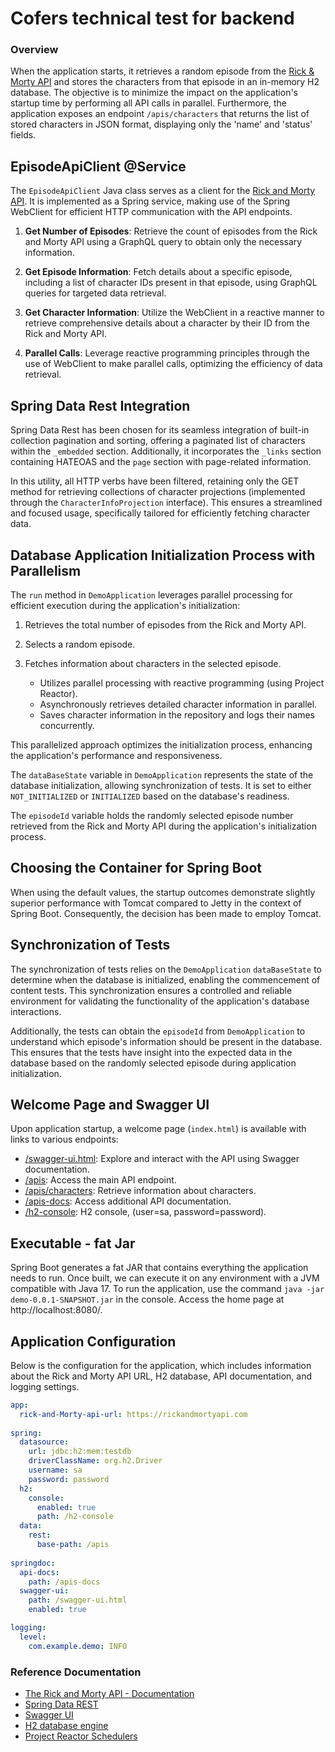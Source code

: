 # Cofers technical test for backend

### Overview
When the application starts, it retrieves a random episode from the 
[Rick & Morty API](https://rickandmortyapi.com/) and stores the characters 
from that episode in an in-memory H2 database. The objective is to minimize 
the impact on the application's startup time by performing all API calls in 
parallel. Furthermore, the application exposes an endpoint `/apis/characters` 
that returns the list of stored characters in JSON format, displaying only 
the 'name' and 'status' fields.

## EpisodeApiClient @Service
The `EpisodeApiClient` Java class serves as a client for the 
[Rick and Morty API](https://rickandmortyapi.com/). It is implemented as a 
Spring service, making use of the Spring WebClient for efficient HTTP 
communication with the API endpoints.

1. **Get Number of Episodes**: Retrieve the count of episodes from the Rick and 
Morty API using a GraphQL query to obtain only the necessary information.

2. **Get Episode Information**: Fetch details about a specific episode, 
including a list of character IDs present in that episode, using GraphQL 
queries for targeted data retrieval.

3. **Get Character Information**: Utilize the WebClient in a reactive manner to 
retrieve comprehensive details about a character by their ID from the Rick and Morty API.

4. **Parallel Calls**: Leverage reactive programming principles through the 
use of WebClient to make parallel calls, optimizing the efficiency of data retrieval.

## Spring Data Rest Integration

Spring Data Rest has been chosen for its seamless integration of built-in collection 
pagination and sorting, offering a paginated list of characters within the 
`_embedded` section. Additionally, it incorporates the `_links` section 
containing HATEOAS and the `page` section with page-related information.

In this utility, all HTTP verbs have been filtered, retaining only the GET method 
for retrieving collections of character projections (implemented through the 
`CharacterInfoProjection` interface). This ensures a streamlined and focused usage, 
specifically tailored for efficiently fetching character data.



## Database Application Initialization Process with Parallelism

The `run` method in `DemoApplication` leverages parallel processing for efficient 
execution during the application's initialization:

1. Retrieves the total number of episodes from the Rick and Morty API.
2. Selects a random episode.
3. Fetches information about characters in the selected episode.

   - Utilizes parallel processing with reactive programming (using Project Reactor).
   - Asynchronously retrieves detailed character information in parallel.
   - Saves character information in the repository and logs their names concurrently.

This parallelized approach optimizes the initialization process, enhancing the 
application's performance and responsiveness.

The `dataBaseState` variable in `DemoApplication` represents the state of the database initialization, allowing synchronization of tests. It is set to either `NOT_INITIALIZED` or `INITIALIZED` based on the database's readiness.

The `episodeId` variable holds the randomly selected episode number retrieved from the Rick and Morty API during the application's initialization process.

## Choosing the Container for Spring Boot

When using the default values, the startup outcomes demonstrate slightly superior 
performance with Tomcat compared to Jetty in the context of Spring Boot. 
Consequently, the decision has been made to employ Tomcat.

## Synchronization of Tests

The synchronization of tests relies on the `DemoApplication` `dataBaseState` to determine when the database is initialized, enabling the commencement of content tests. This synchronization ensures a controlled and reliable environment for validating the functionality of the application's database interactions. 

Additionally, the tests can obtain the `episodeId` from `DemoApplication` to understand which episode's information should be present in the database. This ensures that the tests have insight into the expected data in the database based on the randomly selected episode during application initialization.

## Welcome Page and Swagger UI

Upon application startup, a welcome page (`index.html`) is available with links 
to various endpoints:

- [/swagger-ui.html](http://localhost:8080/swagger-ui.html): Explore and interact with the API using Swagger documentation.
- [/apis](http://localhost:8080/apis): Access the main API endpoint.
- [/apis/characters](http://localhost:8080//apis/characters): Retrieve information about characters.
- [/apis-docs](http://localhost:8080/apis-docs): Access additional API documentation.
- [/h2-console](http://localhost:8080/h2-console): H2 console, (user=sa, password=password).

## Executable - fat Jar

Spring Boot generates a fat JAR that contains everything the application needs to
 run. Once built, we can execute it on any environment with a JVM compatible 
with Java 17. To run the application, use the command `java -jar demo-0.0.1-SNAPSHOT.jar` 
in the console. Access the home page at http://localhost:8080/.
## Application Configuration

Below is the configuration for the application, which includes information about the Rick and Morty API URL, H2 database, API documentation, and logging settings.

```yaml
app:
  rick-and-Morty-api-url: https://rickandmortyapi.com
      
spring:
  datasource:
    url: jdbc:h2:mem:testdb
    driverClassName: org.h2.Driver
    username: sa
    password: password   
  h2:
    console:
      enabled: true
      path: /h2-console      
  data:
    rest:
      base-path: /apis
      
springdoc:
  api-docs:
    path: /apis-docs
  swagger-ui:
    path: /swagger-ui.html
    enabled: true          

logging:
  level:
    com.example.demo: INFO
```

### Reference Documentation
* [The Rick and Morty API - Documentation](https://rickandmortyapi.com/documentation)
* [Spring Data REST](https://spring.io/projects/spring-data-rest/)
* [Swagger UI](https://swagger.io/tools/swagger-ui/)
* [H2 database engine](https://www.h2database.com/html/main.html)
* [Project Reactor Schedulers](https://projectreactor.io/docs/core/release/api/reactor/core/scheduler/Schedulers.html)